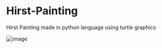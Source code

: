 # Hirst-Painting
Hirst Painting made in python language using turtle graphics

![image](https://user-images.githubusercontent.com/54039581/121422010-63afc480-c98c-11eb-9999-614763b4fa23.png)

